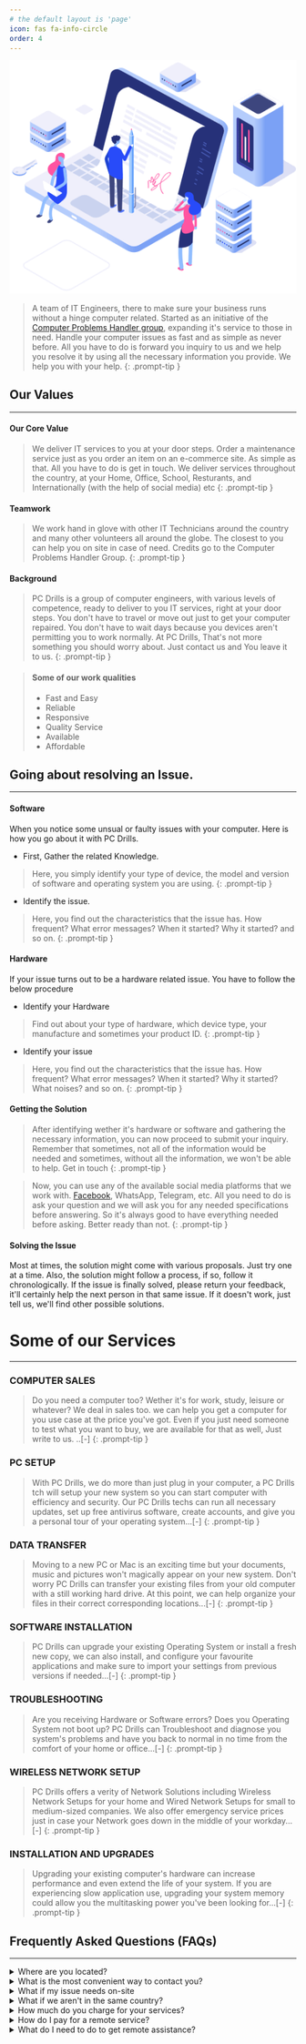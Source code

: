 ```yaml
---
# the default layout is 'page'
icon: fas fa-info-circle
order: 4
---
```


![Resolving](/assets/img/hero-img.png)
> A team of IT Engineers, there to make sure your business runs without a hinge computer related.
Started as an initiative of the [Computer Problems Handler group](https://facebook.com/groups/computerproblemshandler), expanding it's service to those in need.
Handle your computer issues as fast and as simple as never before. All you have to do is forward you inquiry to us and we help you resolve it by using all the necessary information you provide. We help you with your help.
{: .prompt-tip }

## Our Values

---

#### Our Core Value

> We deliver IT services to you at your door steps. Order a maintenance service just as you order an item on an e-commerce site. As simple as that. All you have to do is get in touch. We deliver services throughout the country, at your Home, Office, School, Resturants, and Internationally (with the help of social media) etc
{: .prompt-tip }

#### Teamwork

> We work hand in glove with other IT Technicians around the country and many other volunteers all around the globe. The closest to you can help you on site in case of need. Credits go to the Computer Problems Handler Group.
{: .prompt-tip }

#### Background

> PC Drills is a group of computer engineers, with various levels of competence, ready to deliver to you IT services, right at your door steps. You don't have to travel or move out just to get your computer repaired. You don't have to wait days because you devices aren't permitting you to work normally. At PC Drills, That's not more something you should worry about. Just contact us and You leave it to us.
{: .prompt-tip }

> #### Some of our work qualities
> - Fast and Easy
> - Reliable
> - Responsive
> - Quality Service
> - Available
> - Affordable

## Going about resolving an Issue.

---

#### Software
When you notice some unsual or faulty issues with your computer. Here is how you go about it with PC Drills.

- First, Gather the related Knowledge.

> Here, you simply identify your type of device, the model and version of software and operating system you are using.
{: .prompt-tip }

- Identify the issue.

> Here, you find out the characteristics that the issue has. How frequent? What error messages? When it started? Why it started? and so on.
{: .prompt-tip }

#### Hardware
If your issue turns out to be a hardware related issue. You have to follow the below procedure


- Identify your Hardware

> Find out about your type of hardware, which device type, your manufacture and sometimes your product ID.
{: .prompt-tip }

- Identify your issue

> Here, you find out the characteristics that the issue has. How frequent? What error messages? When it started? Why it started? What noises? and so on.
{: .prompt-tip }

#### Getting the Solution
> After identifying wether it's hardware or software and gathering the necessary information, you can now proceed to submit your inquiry. Remember that sometimes, not all of the information would be needed and sometimes, without all the information, we won't be able to help.
Get in touch
{: .prompt-tip }

> Now, you can use any of the available social media platforms that we work with. [Facebook](https://facebook.com/groups/computerproblemshandler), WhatsApp, Telegram, etc. All you need to do is ask your question and we will ask you for any needed specifications before answering. So it's always good to have everything needed before asking. Better ready than not.
{: .prompt-tip }


#### Solving the Issue

Most at times, the solution might come with various proposals. Just try one at a time. Also, the solution might follow a process, if so, follow it chronologically. If the issue is finally solved, please return your feedback, it'll certainly help the next person in that same issue. If it doesn't work, just tell us, we'll find other possible solutions.

# Some of our Services

---
### COMPUTER SALES
> Do you need a computer too? Wether it's for work, study, leisure or whatever? We deal in sales too. we can help you get a computer for you use case at the price you've got. Even if you just need someone to test what you want to buy, we are available for that as well, Just write to us. ..[-]
{: .prompt-tip }

### PC SETUP
> With PC Drills, we do more than just plug in your computer, a PC Drills tch will setup your new system so you can start computer with efficiency and security. Our PC Drills techs can run all necessary updates, set up free antivirus software, create accounts, and give you a personal tour of your operating system...[-]
{: .prompt-tip }

### DATA TRANSFER

> Moving to a new PC or Mac is an exciting time but your documents, music and pictures won't magically appear on your new system. Don't worry PC Drills can transfer your existing files from your old computer with a still working hard drive. At this point, we can help organize your files in their correct corresponding locations...[-]
{: .prompt-tip }

### SOFTWARE INSTALLATION

> PC Drills can upgrade your existing Operating System or install a fresh new copy, we can also install, and configure your favourite applications and make sure to import your settings from previous versions if needed...[-]
{: .prompt-tip }


### TROUBLESHOOTING

> Are you receiving Hardware or Software errors? Does you Operating System not boot up? PC Drills can Troubleshoot and diagnose you system's problems and have you back to normal in no time from the comfort of your home or office...[-]
{: .prompt-tip }

### WIRELESS NETWORK SETUP

> PC Drills offers a verity of Network Solutions including Wireless Network Setups for your home and Wired Network Setups for small to medium-sized companies. We also offer emergency service prices just in case your Network goes down in the middle of your workday...[-]
{: .prompt-tip }

### INSTALLATION AND UPGRADES

> Upgrading your existing computer's hardware can increase performance and even extend the life of your system. If you are experiencing slow application use, upgrading your system memory could allow you the multitasking power you've been looking for...[-]
{: .prompt-tip }


## Frequently Asked Questions (FAQs)

---

<details>
<summary>Where are you located?</summary>
Physically, available in Douala and Buea for any on-site intervention.But virtually, we are on many social media platforms, delivering the help where ever needed.
</details>

<details>
<summary>What is the most convenient way to contact you? </summary>
Personally, we prefer you use our facebook page. But you can still contact using the social media you find most convenient to you.
Here's a link to our FACEBOOK PAGE-> https://facebook.com/pcdrillsofficial 
</details>

<details>
<summary>What if my issue needs on-site </summary>
assistance?
We come to you, depending if it's possible.
</details>

<details>
<summary>What if we aren't in the same country?</summary>
We only work in other countries remotely, any on-site tasks aren't yet available internationally. Hopefully, there will be in the future. 
</details>

<details>
<summary>How much do you charge for your services?</summary>
Well, on PC Drills, most virtual assistance is free, but for on-site interventions, charging depends on the type of work and the time taken to resolve the issue. 
</details>

<details>
<summary>How do I pay for a remote service?</summary>
All you need to do is use any of the means available like Orange Money and MTN Mobile Money and also Express Exchange. This will depend on the one most accessible to you. . 
</details>

<details>
<summary>What do I need to do to get remote assistance?</summary>
You just have to find a way to contact, mostly through our social media and explain your issue. Once done, we'll perform some inquires to get some answers of the issues related to you problem. Behold, we'll get back to you with a solution soon.  
</details>
